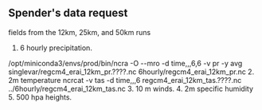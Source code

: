 Spender's data request
----------------------

fields from the 12km, 25km, and 50km runs

1. 6 hourly precipitation.
  
  /opt/miniconda3/envs/prod/bin/ncra -O --mro -d time,,,6,6 -v pr -y avg     singlevar/regcm4_erai_12km_pr.????.nc 6hourly/regcm4_erai_12km_pr.nc
2. 2m temperature
  ncrcat -v tas -d time,,,6 regcm4_erai_12km_tas.????.nc ../6hourly/regcm4_erai_12km_tas.nc
3. 10 m winds.
4. 2m specific humidity
5. 500 hpa heights.

